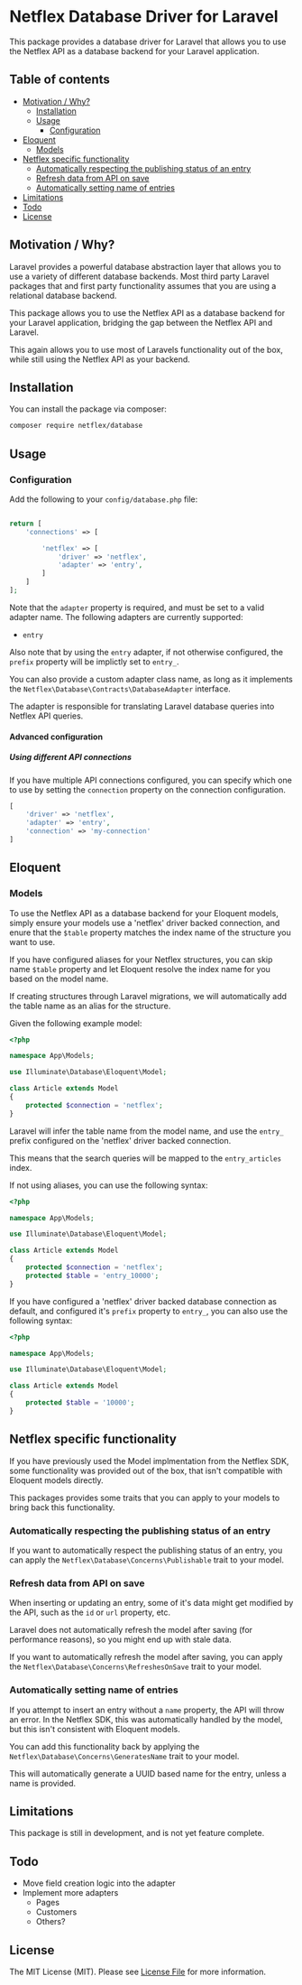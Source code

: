 # Netflex Database Driver for Laravel

This package provides a database driver for Laravel that allows you to use the Netflex API as a database backend for your Laravel application.

## Table of contents

* [Motivation / Why?](#motivation--why)
    * [Installation](#installation)
    * [Usage](#usage)
        * [Configuration](#configuration)
* [Eloquent](#eloquent)
    * [Models](#models)
* [Netflex specific functionality](#netflex-specific-functionality)
    * [Automatically respecting the publishing status of an entry](#automatically-respecting-the-publishing-status-of-an-entry)
    * [Refresh data from API on save](#refresh-data-from-api-on-save)
    * [Automatically setting name of entries](#automatically-setting-name-of-entries)
* [Limitations](#limitations)
* [Todo](#todo)
* [License](#license)

## Motivation / Why?

Laravel provides a powerful database abstraction layer that allows you to use a variety of different database backends. Most third party Laravel packages that and first party functionality assumes that you are using a relational database backend.

This package allows you to use the Netflex API as a database backend for your Laravel application, bridging the gap between the Netflex API and Laravel.

This again allows you to use most of Laravels functionality out of the box, while still using the Netflex API as your backend.

## Installation

You can install the package via composer:

```bash
composer require netflex/database
```

## Usage

### Configuration

Add the following to your `config/database.php` file:

```php

return [
    'connections' => [

        'netflex' => [
            'driver' => 'netflex',
            'adapter' => 'entry',
        ]
    ]
];
```

Note that the `adapter` property is required, and must be set to a valid adapter name. The following adapters are currently supported:
* `entry`

Also note that by using the `entry` adapter, if not otherwise configured, the `prefix` property will be implictly set to `entry_`.

You can also provide a custom adapter class name, as long as it implements the `Netflex\Database\Contracts\DatabaseAdapter` interface.

The adapter is responsible for translating Laravel database queries into Netflex API queries.

#### Advanced configuration

##### Using different API connections

If you have multiple API connections configured, you can specify which one to use by setting the `connection` property on the connection configuration.

```php
[
    'driver' => 'netflex',
    'adapter' => 'entry',
    'connection' => 'my-connection'
]
```

## Eloquent

### Models

To use the Netflex API as a database backend for your Eloquent models, simply ensure your models use a 'netflex' driver backed connection, and enure that the `$table` property matches the index name of the structure you want to use.

If you have configured aliases for your Netflex structures, you can skip name `$table` property and let Eloquent resolve the index name for you based on the model name.

If creating structures through Laravel migrations, we will automatically add the table name as an alias for the structure.

Given the following example model:

```php
<?php

namespace App\Models;

use Illuminate\Database\Eloquent\Model;

class Article extends Model
{
    protected $connection = 'netflex';
}
```

Laravel will infer the table name from the model name, and use the `entry_` prefix configured on the 'netflex' driver backed connection.

This means that the search queries will be mapped to the `entry_articles` index.

If not using aliases, you can use the following syntax:

```php
<?php

namespace App\Models;

use Illuminate\Database\Eloquent\Model;

class Article extends Model
{
    protected $connection = 'netflex';
    protected $table = 'entry_10000';
}
```

If you have configured a 'netflex' driver backed database connection as default, and configured it's `prefix` property to `entry_`, you can also use the following syntax:

```php
<?php

namespace App\Models;

use Illuminate\Database\Eloquent\Model;

class Article extends Model
{
    protected $table = '10000';
}
```

## Netflex specific functionality

If you have previously used the Model implmentation from the Netflex SDK, some functionality was provided out of the box, that isn't compatible with Eloquent models directly.

This packages provides some traits that you can apply to  your models to bring back this functionality.

### Automatically respecting the publishing status of an entry

If you want to automatically respect the publishing status of an entry, you can apply the `Netflex\Database\Concerns\Publishable` trait to your model.

### Refresh data from API on save

When inserting or updating an entry, some of it's data might get modified by the API, such as the `id` or `url` property, etc.

Laravel does not automatically refresh the model after saving (for performance reasons), so you might end up with stale data.

If you want to automatically refresh the model after saving, you can apply the `Netflex\Database\Concerns\RefreshesOnSave` trait to your model.

### Automatically setting name of entries

If you attempt to insert an entry without a `name` property, the API will throw an error.
In the Netflex SDK, this was automatically handled by the model, but this isn't consistent with Eloquent models.

You can add this functionality back by applying the `Netflex\Database\Concerns\GeneratesName` trait to your model.

This will automatically generate a UUID based name for the entry, unless a name is provided.

## Limitations

This package is still in development, and is not yet feature complete.

## Todo

* Move field creation logic into the adapter
* Implement more adapters
    * Pages
    * Customers
    * Others?

## License

The MIT License (MIT). Please see [License File](LICENSE) for more information.
